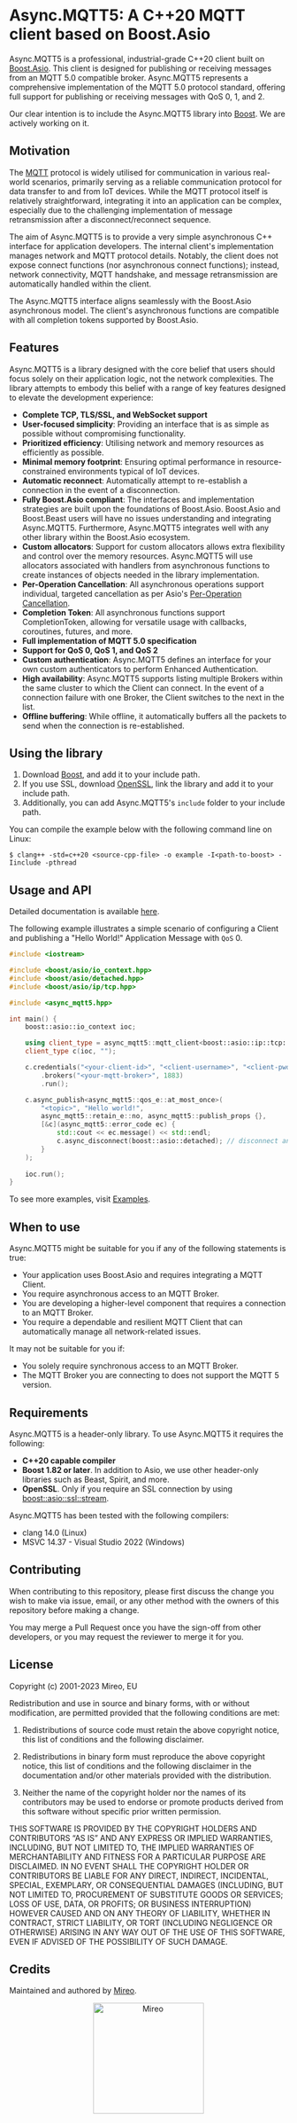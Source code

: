 Async.MQTT5: A C++20 MQTT client based on Boost.Asio
===============================
Async.MQTT5 is a professional, industrial-grade C++20 client built on [Boost.Asio](https://www.boost.org/doc/libs/1_82_0/doc/html/boost_asio.html). This client is designed for publishing or receiving messages from an MQTT 5.0 compatible broker. Async.MQTT5 represents a comprehensive implementation of the MQTT 5.0 protocol standard, offering full support for publishing or receiving messages with QoS 0, 1, and 2. 

Our clear intention is to include the Async.MQTT5 library into [Boost](https://www.boost.org/). We are actively working on it.

Motivation
---------
 The [MQTT](https://mqtt.org/) protocol is widely utilised for communication in various real-world scenarios, primarily serving as a reliable communication protocol for data transfer to and from IoT devices. While the MQTT protocol itself is relatively straightforward, integrating it into an application can be complex, especially due to the challenging implementation of message retransmission after a disconnect/reconnect sequence.

The aim of Async.MQTT5 is to provide a very simple asynchronous C++ interface for application developers. The internal client's implementation manages network and MQTT protocol details. Notably, the client does not expose connect functions (nor asynchronous connect functions); instead, network connectivity, MQTT handshake, and message retransmission are automatically handled within the client.

The Async.MQTT5 interface aligns seamlessly with the Boost.Asio asynchronous model. The client's asynchronous functions are compatible with all completion tokens supported by Boost.Asio. 

Features
---------
Async.MQTT5 is a library designed with the core belief that users should focus solely on their application logic, not the network complexities.
The library attempts to embody this belief with a range of key features designed to elevate the development experience: 

- **Complete TCP, TLS/SSL, and WebSocket support**
- **User-focused simplicity**: Providing an interface that is as simple as possible without compromising functionality.
- **Prioritized efficiency**: Utilising network and memory resources as efficiently as possible.
- **Minimal memory footprint**: Ensuring optimal performance in resource-constrained environments typical of IoT devices.
- **Automatic reconnect**: Automatically attempt to re-establish a connection in the event of a disconnection.
- **Fully Boost.Asio compliant**: The interfaces and implementation strategies are built upon the foundations of Boost.Asio. Boost.Asio and Boost.Beast users will have no issues understanding and integrating Async.MQTT5. Furthermore, Async.MQTT5 integrates well with any other library within the Boost.Asio ecosystem.
- **Custom allocators**: Support for custom allocators allows extra flexibility and control over the memory resources. Async.MQTT5 will use allocators associated with handlers from asynchronous functions to create instances of objects needed in the library implementation.
- **Per-Operation Cancellation**: All asynchronous operations support individual, targeted cancellation as per Asio's [Per-Operation Cancellation](https://www.boost.org/doc/libs/1_82_0/doc/html/boost_asio/overview/core/cancellation.html).
- **Completion Token**: All asynchronous functions support CompletionToken, allowing for versatile usage with callbacks, coroutines, futures, and more.
- **Full implementation of MQTT 5.0 specification**
- **Support for QoS 0, QoS 1, and QoS 2**
- **Custom authentication**: Async.MQTT5 defines an interface for your own custom authenticators to perform Enhanced Authentication.
- **High availability**: Async.MQTT5 supports listing multiple Brokers within the same cluster to which the Client can connect.
In the event of a connection failure with one Broker, the Client switches to the next in the list.
- **Offline buffering**: While offline, it automatically buffers all the packets to send when the connection is re-established. 

Using the library
---------

1. Download [Boost](https://www.boost.org/users/download/), and add it to your include path.
2. If you use SSL, download [OpenSSL](https://www.openssl.org/), link the library and add it to your include path.
3. Additionally, you can add Async.MQTT5's `include` folder to your include path.

You can compile the example below with the following command line on Linux:

    $ clang++ -std=c++20 <source-cpp-file> -o example -I<path-to-boost> -Iinclude -pthread

Usage and API
---------
Detailed documentation is available [here](https://spacetime.mireo.com/async-mqtt5/).

The following example illustrates a simple scenario of configuring a Client and publishing a
"Hello World!" Application Message with `QoS` 0. 

```cpp
#include <iostream>

#include <boost/asio/io_context.hpp>
#include <boost/asio/detached.hpp>
#include <boost/asio/ip/tcp.hpp>

#include <async_mqtt5.hpp>

int main() {
	boost::asio::io_context ioc;

	using client_type = async_mqtt5::mqtt_client<boost::asio::ip::tcp::socket>;
	client_type c(ioc, "");

	c.credentials("<your-client-id>", "<client-username>", "<client-pwd>")
		.brokers("<your-mqtt-broker>", 1883)
		.run();

	c.async_publish<async_mqtt5::qos_e::at_most_once>(
		"<topic>", "Hello world!",
		async_mqtt5::retain_e::no, async_mqtt5::publish_props {},
		[&c](async_mqtt5::error_code ec) {
			std::cout << ec.message() << std::endl;
			c.async_disconnect(boost::asio::detached); // disconnect and close the client
		}
	);
	
	ioc.run();
}
```
To see more examples, visit [Examples](https://spacetime.mireo.com/async-mqtt5/async_mqtt5/examples.html).

When to use
---------
 Async.MQTT5 might be suitable for you if any of the following statements is true:

- Your application uses Boost.Asio and requires integrating a MQTT Client.
- You require asynchronous access to an MQTT Broker.
- You are developing a higher-level component that requires a connection to an MQTT Broker.
- You require a dependable and resilient MQTT Client that can automatically manage all network-related issues.

It may not be suitable for you if:
- You solely require synchronous access to an MQTT Broker.
- The MQTT Broker you are connecting to does not support the MQTT 5 version.


Requirements
---------
Async.MQTT5 is a header-only library. To use Async.MQTT5 it requires the following: 
- **C++20 capable compiler**
- **Boost 1.82 or later**. In addition to Asio, we use other header-only libraries such as Beast, Spirit, and more. 
- **OpenSSL**. Only if you require an SSL connection by using [boost::asio::ssl::stream](https://www.boost.org/doc/libs/1_82_0/doc/html/boost_asio/reference/ssl__stream.html).

Async.MQTT5 has been tested with the following compilers: 
- clang 14.0 (Linux)
- MSVC 14.37 - Visual Studio 2022 (Windows)

Contributing
---------
When contributing to this repository, please first discuss the change you wish to make via issue, email, or any other method with the owners of this repository before making a change.

You may merge a Pull Request once you have the sign-off from other developers, or you may request the reviewer to merge it for you.

License
---------

Copyright (c) 2001-2023 Mireo, EU

Redistribution and use in source and binary forms, with or without modification, are permitted provided that the following conditions are met:

1. Redistributions of source code must retain the above copyright notice, this list of conditions and the following disclaimer.

2. Redistributions in binary form must reproduce the above copyright notice, this list of conditions and the following disclaimer in the documentation and/or other materials provided with the distribution.

3. Neither the name of the copyright holder nor the names of its contributors may be used to endorse or promote products derived from this software without specific prior written permission.

THIS SOFTWARE IS PROVIDED BY THE COPYRIGHT HOLDERS AND CONTRIBUTORS “AS IS” AND ANY EXPRESS OR IMPLIED WARRANTIES, INCLUDING, BUT NOT LIMITED TO, 
THE IMPLIED WARRANTIES OF MERCHANTABILITY AND FITNESS FOR A PARTICULAR PURPOSE ARE DISCLAIMED. IN NO EVENT SHALL THE COPYRIGHT HOLDER OR CONTRIBUTORS 
BE LIABLE FOR ANY DIRECT, INDIRECT, INCIDENTAL, SPECIAL, EXEMPLARY, OR CONSEQUENTIAL DAMAGES (INCLUDING, BUT NOT LIMITED TO, PROCUREMENT OF SUBSTITUTE 
GOODS OR SERVICES; LOSS OF USE, DATA, OR PROFITS; OR BUSINESS INTERRUPTION) HOWEVER CAUSED AND ON ANY THEORY OF LIABILITY, WHETHER IN CONTRACT, STRICT LIABILITY, 
OR TORT (INCLUDING NEGLIGENCE OR OTHERWISE) ARISING IN ANY WAY OUT OF THE USE OF THIS SOFTWARE, EVEN IF ADVISED OF THE POSSIBILITY OF SUCH DAMAGE.

Credits
--------- 

Maintained and authored by [Mireo](https://www.mireo.com).

<p align="center">
<a href="https://www.mireo.com"><img height="200" alt="Mireo" src="https://www.mireo.com/img/assets/mireo-logo.svg"></img></a>
</p>
